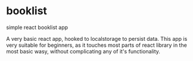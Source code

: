 # booklist
simple react booklist app


A very basic react app, hooked to localstorage to persist data.
This app is very suitable for beginners, as it touches most parts of react library in the most basic wasy, without complicating any of it's functionality.